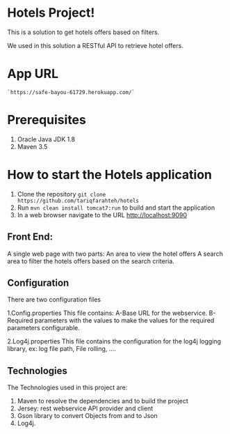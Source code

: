 # Hotels Project!

This is a solution to get hotels offers based on filters.

We used in this solution a RESTful API to retrieve hotel offers.

# App URL 
	`https://safe-bayou-61729.herokuapp.com/`

# Prerequisites

 1. Oracle Java JDK 1.8
 2. Maven 3.5
 
 
# How to start the Hotels application

 1. Clone the repository `git clone https://github.com/tariqfarahteh/hotels`
 2. Run `mvn clean install tomcat7:run` to build and start the application
 3. In a web browser navigate to the URL <http://localhost:9090>


## Front End:

A single web page with two parts:
An area to view the hotel offers
A search area to filter the hotels offers based on the search criteria.

## Configuration
There are two configuration files

 1.Config.properties
	This file contains:
		A-Base URL for the webservice.
		B-Required parameters with the values to make the values for the required parameters configurable.
		
 2.Log4j.properties
	This file contains the configuration for the log4j logging library, ex: log file path, File rolling, .... 


## Technologies
The Technologies used in this project are:

 1. Maven to resolve the dependencies and to build the project
 2. Jersey: rest webservice API provider and client
 3. Gson library to convert Objects from and to Json
 4. Log4j.